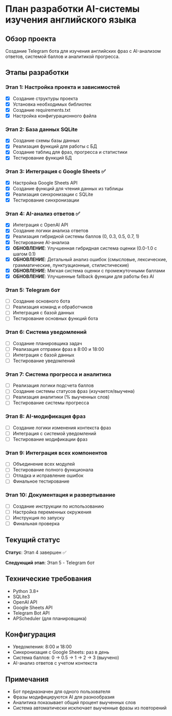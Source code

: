 # План разработки AI-системы изучения английского языка

## Обзор проекта
Создание Telegram бота для изучения английских фраз с AI-анализом ответов, системой баллов и аналитикой прогресса.

## Этапы разработки

### Этап 1: Настройка проекта и зависимостей
- [x] Создание структуры проекта
- [x] Установка необходимых библиотек
- [x] Создание requirements.txt
- [x] Настройка конфигурационного файла

### Этап 2: База данных SQLite
- [x] Создание схемы базы данных
- [x] Реализация функций для работы с БД
- [x] Создание таблиц для фраз, прогресса и статистики
- [x] Тестирование функций БД

### Этап 3: Интеграция с Google Sheets ✅
- [x] Настройка Google Sheets API
- [x] Создание функций для чтения данных из таблицы
- [x] Реализация синхронизации с SQLite
- [x] Тестирование синхронизации

### Этап 4: AI-анализ ответов ✅
- [x] Интеграция с OpenAI API
- [x] Создание логики анализа ответов
- [x] Реализация гибридной системы баллов (0, 0.3, 0.5, 0.7, 1)
- [x] Тестирование AI-анализа
- [x] **ОБНОВЛЕНИЕ**: Улучшенная гибридная система оценки (0.0-1.0 с шагом 0.1)
- [x] **ОБНОВЛЕНИЕ**: Детальный анализ ошибок (смысловые, лексические, грамматические, пунктуационные, стилистические)
- [x] **ОБНОВЛЕНИЕ**: Мягкая система оценки с промежуточными баллами
- [x] **ОБНОВЛЕНИЕ**: Улучшенные fallback функции для работы без AI

### Этап 5: Telegram бот
- [ ] Создание основного бота
- [ ] Реализация команд и обработчиков
- [ ] Интеграция с базой данных
- [ ] Тестирование основных функций бота

### Этап 6: Система уведомлений
- [ ] Создание планировщика задач
- [ ] Реализация отправки фраз в 8:00 и 18:00
- [ ] Интеграция с базой данных
- [ ] Тестирование уведомлений

### Этап 7: Система прогресса и аналитика
- [ ] Реализация логики подсчета баллов
- [ ] Создание системы статусов фраз (изучается/выучена)
- [ ] Реализация аналитики (% выученных слов)
- [ ] Тестирование системы прогресса

### Этап 8: AI-модификация фраз
- [ ] Создание логики изменения контекста фраз
- [ ] Интеграция с системой уведомлений
- [ ] Тестирование модификации фраз

### Этап 9: Интеграция всех компонентов
- [ ] Объединение всех модулей
- [ ] Тестирование полного функционала
- [ ] Отладка и исправление ошибок
- [ ] Финальное тестирование

### Этап 10: Документация и развертывание
- [ ] Создание инструкции по использованию
- [ ] Настройка переменных окружения
- [ ] Инструкция по запуску
- [ ] Финальная проверка

## Текущий статус
**Статус**: Этап 4 завершен ✅

**Следующий этап**: Этап 5 - Telegram бот

## Технические требования
- Python 3.8+
- SQLite3
- OpenAI API
- Google Sheets API
- Telegram Bot API
- APScheduler (для планировщика)

## Конфигурация
- Уведомления: 8:00 и 18:00
- Синхронизация с Google Sheets: раз в день
- Система баллов: 0 → 0.5 → 1 → 2 → 3 (выучено)
- AI-анализ ответов с учетом контекста

## Примечания
- Бот предназначен для одного пользователя
- Фразы модифицируются AI для разнообразия
- Аналитика показывает общий процент выученных слов
- Система автоматически исключает выученные фразы из повторений
